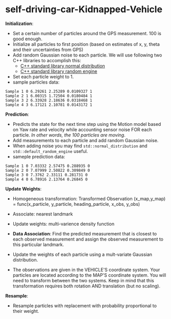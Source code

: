 # self-driving-car-Kidnapped-Vehicle


**Initialization**:
- Set a certain number of particles around the GPS measurement. 100 is good enough.
- Initialize all particles to first position (based on estimates of x, y, theta and their uncertainties from GPS)
- Add random Gaussian noise to each particle. We will use following two C++ libraries to accomplish this:
    - [C++ standard library normal distribution](http://en.cppreference.com/w/cpp/numeric/random/normal_distribution) 
    - [C++ standard library random engine](http://www.cplusplus.com/reference/random/default_random_engine/)
- Set each particle weight to 1. 
- sample particles data:
```
Sample 1 0 6.29261 2.25289 0.0109327 1
Sample 2 1 6.00315 1.72504 0.0180484 1
Sample 3 2 6.33928 2.18636 0.0318468 1
Sample 4 3 6.17121 2.10781 0.0143172 1
```

**Prediction**:
- Predicts the state for the next time step using the Motion model based on Yaw rate and velocity while accounting sensor noise FOR each particle. _In other words, the 100 particles are moving_.
- Add measurements to each particle and add random Gaussian noise.
- When adding noise you may find ```std::normal_distribution``` and ```std::default_random_engine``` useful.
- sameple prediction data:
```
Sample 1 0 7.03332 2.57475 0.288935 0
Sample 2 0 7.07999 2.50822 0.309849 0
Sample 3 0 7.3762 2.33111 0.281731 0
Sample 4 0 6.78916 2.13764 0.26845 0
```

**Update Weights**:
- Homogeneous transformation: Transformed Observation (x_map,y_map) = func(x_particle, y_particle, heading_particle, x_obs, y_obs)
- Associate: nearest landmark
- Update weights: multi-varience density function


- **Data Association**: Find the predicted measurement that is closest to each observed measurement and assign the observed measurement to this particular landmark.
- Update the weights of each particle using a mult-variate Gaussian distribution. 
- The observations are given in the VEHICLE'S coordinate system. Your particles are located according to the MAP'S coordinate system. You will need to transform between the two systems. Keep in mind that this transformation requires both rotation AND translation (but no scaling).  
  
**Resample**:
- Resample particles with replacement with probability proportional to their weight.
